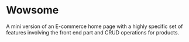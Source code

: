 # Wowsome
A mini version of an E-commerce home page with a highly specific set of features involving the front end part and CRUD operations for products.
